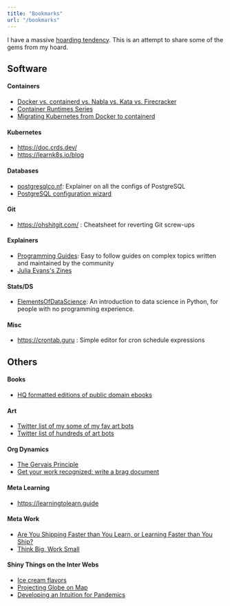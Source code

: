 ```yaml
---
title: "Bookmarks"
url: "/bookmarks"
---
```


I have a massive [hoarding tendency](blog/fomo.md). This is an attempt to share some of the gems from my hoard.

## Software

#### Containers

- [Docker vs. containerd vs. Nabla vs. Kata vs. Firecracker](https://www.inovex.de/blog/containers-docker-containerd-nabla-kata-firecracker/)
- [Container Runtimes Series](https://www.ianlewis.org/en/container-runtimes-part-1-introduction-container-r)
- [Migrating Kubernetes from Docker to containerd](https://www.youtube.com/watch?v=uDOu6rK4yOk)

#### Kubernetes

- https://doc.crds.dev/
- https://learnk8s.io/blog

#### Databases

- [postgresqlco.nf](https://postgresqlco.nf/en/doc/param/): Explainer on all the configs of PostgreSQL
- [PostgreSQL configuration wizard](https://pgtune.leopard.in.ua/)

#### Git

- https://ohshitgit.com/ : Cheatsheet for reverting Git screw-ups

#### Explainers

- [Programming Guides](https://roadmap.sh/guides): Easy to follow guides on complex topics written and maintained by the community
- [Julia Evans's Zines](https://wizardzines.com/)

#### Stats/DS

- [ElementsOfDataScience](https://allendowney.github.io/ElementsOfDataScience/): An introduction to data science in Python, for people with no programming experience.

#### Misc

- https://crontab.guru : Simple editor for cron schedule expressions

## Others

#### Books

- [HQ formatted editions of public domain ebooks](https://standardebooks.org/)

#### Art

- [Twitter list of my some of my fav art bots](https://twitter.com/i/lists/1319562633733836800)
- [Twitter list of hundreds of art bots](https://twitter.com/i/lists/1319566688686280704)

#### Org Dynamics

- [The Gervais Principle](https://www.ribbonfarm.com/2009/10/07/the-gervais-principle-or-the-office-according-to-the-office/)
- [Get your work recognized: write a brag document](https://jvns.ca/blog/brag-documents/)

#### Meta Learning

- https://learningtolearn.guide

#### Meta Work

- [Are You Shipping Faster than You Learn, or Learning Faster than You Ship?](https://blog.amplitude.com/shipping-faster-than-you-learn)
- [Think Big, Work Small](https://cutlefish.substack.com/p/tbm-4653-thinking-big-working-small)

#### Shiny Things on the Inter Webs

- [Ice cream flavors](https://benjerry.heshlindsdataviz.com/)
- [Projecting Globe on Map](https://mathigon.org/course/circles/spheres-cones-cylinders#sphere-maps)
- [Developing an Intuition for Pandemics ](https://infectiousmatter.com/)
